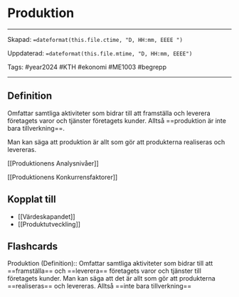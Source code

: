 # Produktion

---
Skapad: `=dateformat(this.file.ctime, "D, HH:mm, EEEE ")`

Uppdaterad: `=dateformat(this.file.mtime, "D, HH:mm, EEEE")`

Tags: #year2024 #KTH #ekonomi #ME1003 #begrepp

---

## Definition

Omfattar samtliga aktiviteter som bidrar till att framställa och leverera företagets varor och tjänster företagets kunder. Alltså ==produktion är inte bara tillverkning==.

Man kan säga att produktion är allt som gör att produkterna realiseras och levereras.

[[Produktionens Analysnivåer]]

[[Produktionens Konkurrensfaktorer]]

## Kopplat till

- [[Värdeskapandet]]
- [[Produktutveckling]]

## Flashcards

Produktion (Definition):: Omfattar samtliga aktiviteter som bidrar till att ==framställa== och ==leverera== företagets varor och tjänster till företagets kunder. Man kan säga att det är allt som gör att produkterna ==realiseras== och levereras. Alltså ==inte bara tillverkning==
<!--SR:!2024-02-22,7,230-->
